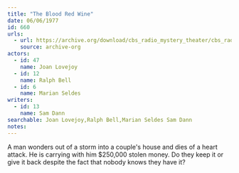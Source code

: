 ```yaml
---
title: "The Blood Red Wine"
date: 06/06/1977
id: 660
urls: 
  - url: https://archive.org/download/cbs_radio_mystery_theater/cbs_radio_mystery_theater-0651-0700.zip/cbs_radio_mystery_theater-0651-0700%2Fcbsrmt_0660_the_blood_red_wine.mp3
    source: archive-org
actors:  
  - id: 47
    name: Joan Lovejoy  
  - id: 12
    name: Ralph Bell  
  - id: 6
    name: Marian Seldes
writers:  
  - id: 13
    name: Sam Dann
searchable: Joan Lovejoy,Ralph Bell,Marian Seldes Sam Dann
notes:  
---
```

A man wonders out of a storm into a couple's house and dies of a heart attack. He is carrying with him $250,000 stolen money. Do they keep it or give it back despite the fact that nobody knows they have it?